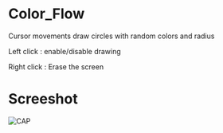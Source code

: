 # Color_Flow
Cursor movements draw circles with random colors and radius

Left click : enable/disable drawing

Right click : Erase the screen

# Screeshot
![CAP](https://user-images.githubusercontent.com/11463619/158440200-1583eb50-5b6a-4bcb-9bef-1fbf9d8c78b8.png)
